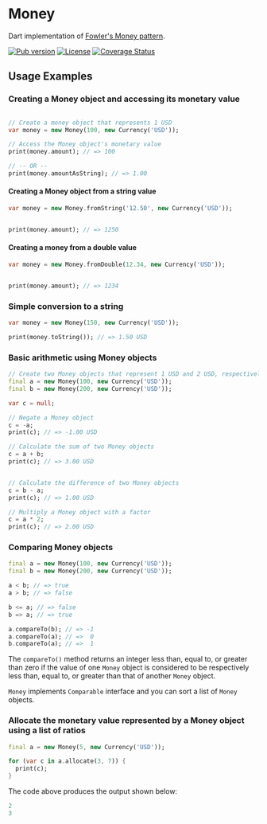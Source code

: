 Money
=====

Dart implementation of [Fowler's Money pattern](http://martinfowler.com/eaaCatalog/money.html).

[![Pub version](https://img.shields.io/pub/v/money.svg)](https://pub.dartlang.org/packages/money)
[![License](https://img.shields.io/badge/license-MIT-blue.svg)](https://github.com/LitGroup/money.dart/blob/master/LICENSE)
[![Coverage Status](https://coveralls.io/repos/github/LitGroup/money.dart/badge.svg?branch=master)](https://coveralls.io/github/LitGroup/money.dart?branch=master)

Usage Examples
--------------

### Creating a Money object and accessing its monetary value
```dart

// Create a money object that represents 1 USD
var money = new Money(100, new Currency('USD'));

// Access the Money object's monetary value
print(money.amount); // => 100

// -- OR --
print(money.amountAsString); // => 1.00
```

#### Creating a Money object from a string value
```dart
var money = new Money.fromString('12.50', new Currency('USD'));


print(money.amount); // => 1250
```

#### Creating a money from a double value
```dart
var money = new Money.fromDouble(12.34, new Currency('USD'));


print(money.amount); // => 1234
```


### Simple conversion to a string
```dart
var money = new Money(150, new Currency('USD'));

print(money.toString()); // => 1.50 USD
```


### Basic arithmetic using Money objects

```dart
// Create two Money objects that represent 1 USD and 2 USD, respectively
final a = new Money(100, new Currency('USD'));
final b = new Money(200, new Currency('USD'));

var c = null;

// Negate a Money object
c = -a;
print(c); // => -1.00 USD

// Calculate the sum of two Money objects
c = a + b;
print(c); // => 3.00 USD


// Calculate the difference of two Money objects
c = b - a;
print(c); // => 1.00 USD

// Multiply a Money object with a factor
c = a * 2;
print(c); // => 2.00 USD
```


### Comparing Money objects
```dart
final a = new Money(100, new Currency('USD'));
final b = new Money(200, new Currency('USD'));

a < b; // => true
a > b; // => false

b <= a; // => false
b => a; // => true

a.compareTo(b); // => -1
a.compareTo(a); // =>  0
b.compareTo(a); // =>  1
```

The `compareTo()` method returns an integer less than, equal to, or greater than zero if the value of one `Money` object is considered to be respectively less than, equal to, or greater than that of another `Money` object.

`Money` implements `Comparable` interface and you can sort a list of `Money` objects.

### Allocate the monetary value represented by a Money object using a list of ratios
```dart
final a = new Money(5, new Currency('USD'));

for (var c in a.allocate(3, 7)) {
  print(c);
}
```

The code above produces the output shown below:
```dart
2
3
```
